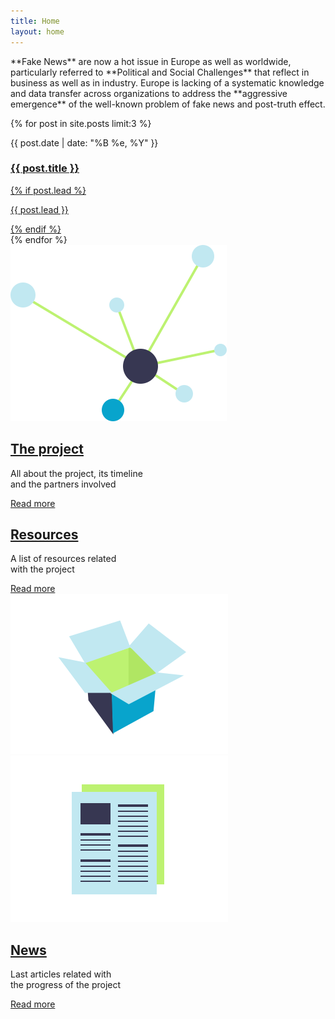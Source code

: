 ```yaml
---
title: Home
layout: home
---
```


<div class="container">
<div class="row">
<div class="col-lg-8 col-xl-6 offset-lg-2 offset-xl-3">
<p class="lead text-center mt-4 mb-5" markdown="1">**Fake News** are now a hot issue in Europe as well as worldwide, particularly referred to **Political and Social Challenges** that reflect in business as well as in industry. Europe is lacking of a systematic knowledge and data transfer across organizations to address the **aggressive emergence** of the well-known problem of fake news and post-truth effect.</p>
</div>
</div>
</div>

<div class="home-latest-news">
  <div class="container">
  {% for post in site.posts limit:3 %}
    <article class="post">
      <p class="date">{{ post.date | date: "%B %e, %Y" }}</p>
      <a href="{{ post.url }}" title="{{ post.title }}">
        <h3>{{ post.title }}</h3>
        {% if post.lead %}<p class="page-lead">{{ post.lead }}</p>{% endif %}
      </a>
    </article>
  {% endfor %}
  </div>
</div>

<div class="container">
<div class="row">
<div class="col-lg-8 col-xl-6 offset-lg-2 offset-xl-3">

<div class="home-item">
<div class="col-5 col-sm-6"> 
  <img src="/assets/img/icon-project.svg" alt="The Project">
</div>
<div class="col-7 col-sm-6">
  <a href="/the-project/" title="The project">
    <h2>The project</h2>
  </a>
  <p>All about the project, its timeline <br/>and the partners involved</p>
  <a href="/the-project/" class="btn btn-more" title="Read more">Read more</a>
</div>
</div>

<div class="home-item align-right">
<div class="col-7 col-sm-6">
  <a href="/resources/" title="Resources">
    <h2>Resources</h2>
  </a>
  <p>A list of resources related <br/>with the project</p>
  <a href="/resources/" class="btn btn-more" title="Read more">Read more</a>
</div>
<div class="col-5 col-sm-6">
  <img src="/assets/img/icon-resources.svg" alt="Resources">
</div>
</div>

<div class="home-item">
<div class="col-5 col-sm-6">
  <img src="/assets/img/icon-news.svg" alt="News">
</div>
<div class="col-7 col-sm-6">
  <a href="/news/" title="News">
    <h2>News</h2>
  </a>
  <p>Last articles related with <br/>the progress of the project</p>
  <a href="/news/" class="btn btn-more" title="Read more">Read more</a>
</div>
</div>

</div>
</div>